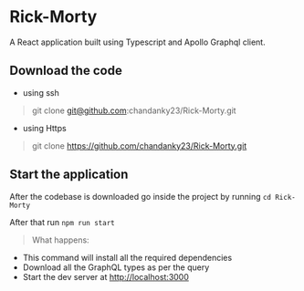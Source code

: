 # Rick-Morty

A React application built using Typescript and Apollo Graphql client.

## Download the code

* using ssh
> git clone git@github.com:chandanky23/Rick-Morty.git
* using Https
> git clone https://github.com/chandanky23/Rick-Morty.git

## Start the application

After the codebase is downloaded go inside the project by running ```cd Rick-Morty```

After that run ``` npm run start ```

> What happens:
* This command will install all the required dependencies
* Download all the GraphQL types as per the query
* Start the dev server at [http://localhost:3000](http://localhost:3000)
